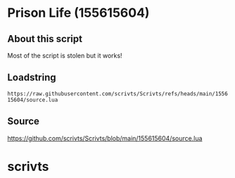 # Prison Life (155615604)

## About this script
Most of the script is stolen but it works!

## Loadstring

```https://raw.githubusercontent.com/scrivts/Scrivts/refs/heads/main/155615604/source.lua```

## Source

https://github.com/scrivts/Scrivts/blob/main/155615604/source.lua

# scrivts
